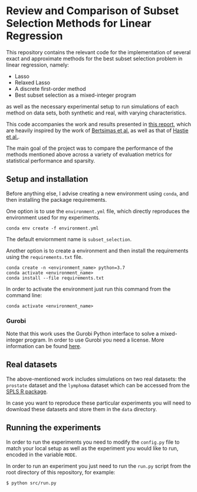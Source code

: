# Review and Comparison of Subset Selection Methods for Linear Regression

This repository contains the relevant code for the implementation of several exact and approximate methods
for the best subset selection problem in linear regression, namely:

* Lasso
* Relaxed Lasso
* A discrete first-order method
* Best subset selection as a mixed-integer program

as well as the necessary experimental setup to run simulations of each method on data sets, both synthetic and real, with varying characteristics.

This code accompanies the work and results presented in [this report](MiguelFMC_Project_SubsetSelection.pdf), which are heavily inspired by the work of [Bertsimas et al.](https://projecteuclid.org/euclid.aos/1458245736) as well as that of [Hastie et al.](https://arxiv.org/abs/1707.08692).

The main goal of the project was to compare the performance of the methods mentioned above across a variety of evaluation metrics for statistical performance and sparsity.

## Setup and installation

Before anything else, I advise creating a new environment using ```conda```, and then installing the package requirements.

One option is to use the ```environment.yml``` file, which directly reproduces the environment used for my experiments.

```
conda env create -f environment.yml
```

The default enviornment name is ```subset_selection```.

Another option is to create a environment and then install the requirements using the ```requirements.txt``` file.

```
conda create -n <environment_name> python=3.7
conda activate <environment_name>
conda install --file requirements.txt
```
 
In order to activate the environment just run this command from the command line:

```
conda activate <environment_name>
```

### Gurobi

Note that this work uses the Gurobi Python interface to solve a mixed-integer program.
In order to use Gurobi you need a license.
More information can be found [here](https://www.gurobi.com/).

## Real datasets

The above-mentioned work includes simulations on two real datasets: the ```prostate``` dataset and the ```lymphoma``` dataset which can be accessed from the [SPLS R package](https://cran.r-project.org/web/packages/spls/index.html).

In case you want to reproduce these particular experiments you will need to download these datasets and store them in the ```data```  directory.

## Running the experiments

In order to run the experiments you need to modify the ```config.py``` file to match your local setup
as well as the experiment you would like to run, encoded in the variable ```MODE```.

In order to run an experiment you just need to run the ```run.py``` script from the root directory of this repository, for example:

```
$ python src/run.py
```
